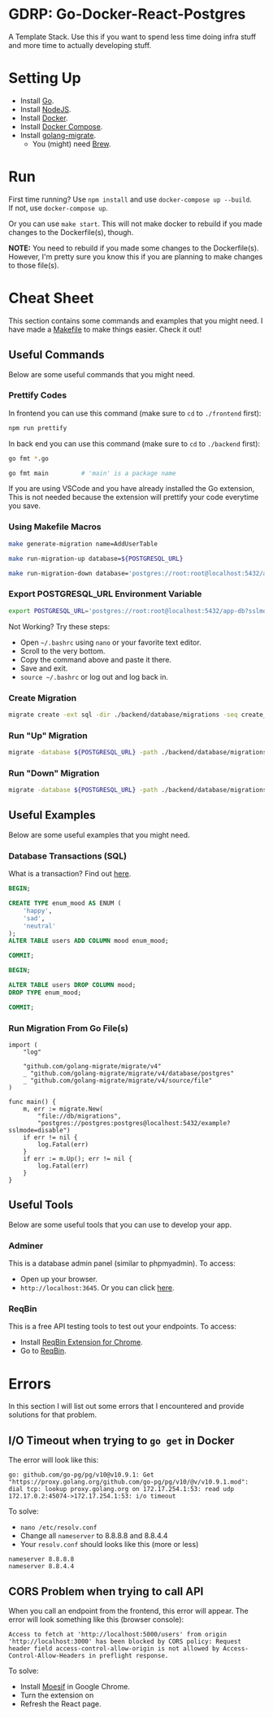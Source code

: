 # GDRP: Go-Docker-React-Postgres
A Template Stack. Use this if you want to spend less time doing infra stuff and more time to actually developing stuff.

# Setting Up
- Install [Go](https://golang.org/doc/install).
- Install [NodeJS](https://nodejs.org/en/download/).
- Install [Docker](https://docs.docker.com/get-docker/).
- Install [Docker Compose](https://docs.docker.com/compose/install/).
- Install [golang-migrate](https://github.com/golang-migrate/migrate).
    - You (might) need [Brew](https://brew.sh/).

# Run
First time running? Use `npm install` and use `docker-compose up --build`.\
If not, use `docker-compose up`.

Or you can use `make start`. This will not make docker to rebuild if you made changes to the Dockerfile(s), though.

**NOTE:** You need to rebuild if you made some changes to the Dockerfile(s). However, I'm pretty sure you know this if you are planning to make changes to those file(s).

# Cheat Sheet
This section contains some commands and examples that you might need. I have made a [Makefile](https://github.com/acailuv/GDRP/blob/main/Makefile) to make things easier. Check it out!

## Useful Commands
Below are some useful commands that you might need.

### Prettify Codes
In frontend you can use this command (make sure to `cd` to `./frontend` first):
```bash
npm run prettify
```
In back end you can use this command (make sure to `cd` to `./backend` first):
```bash
go fmt *.go
```
```bash
go fmt main         # 'main' is a package name
```
If you are using VSCode and you have already installed the Go extension, This is not needed because the extension will prettify your code everytime you save.

### Using Makefile Macros
```bash
make generate-migration name=AddUserTable
```
```bash
make run-migration-up database=${POSTGRESQL_URL}
```
```bash
make run-migration-down database='postgres://root:root@localhost:5432/app-db?sslmode=disable'
```

### Export POSTGRESQL_URL Environment Variable
```bash
export POSTGRESQL_URL='postgres://root:root@localhost:5432/app-db?sslmode=disable'
```
Not Working? Try these steps:
- Open `~/.bashrc` using `nano` or your favorite text editor.
- Scroll to the very bottom.
- Copy the command above and paste it there.
- Save and exit.
- `source ~/.bashrc` or log out and log back in.

### Create Migration
```bash
migrate create -ext sql -dir ./backend/database/migrations -seq create_users_table
```

### Run "Up" Migration
```bash
migrate -database ${POSTGRESQL_URL} -path ./backend/database/migrations up
```

### Run "Down" Migration
```bash
migrate -database ${POSTGRESQL_URL} -path ./backend/database/migrations down
```

## Useful Examples
Below are some useful examples that you might need.

### Database Transactions (SQL)
What is a transaction? Find out [here](https://specialties.bayt.com/en/specialties/q/222277/what-is-the-difference-between-transaction-and-query/).
```sql
BEGIN;

CREATE TYPE enum_mood AS ENUM (
	'happy',
	'sad',
	'neutral'
);
ALTER TABLE users ADD COLUMN mood enum_mood;

COMMIT;
```
```sql
BEGIN;

ALTER TABLE users DROP COLUMN mood;
DROP TYPE enum_mood;

COMMIT;
```

### Run Migration From Go File(s)
```golang
import (
	"log"

	"github.com/golang-migrate/migrate/v4"
	_ "github.com/golang-migrate/migrate/v4/database/postgres"
	_ "github.com/golang-migrate/migrate/v4/source/file"
)

func main() {
	m, err := migrate.New(
		"file://db/migrations",
		"postgres://postgres:postgres@localhost:5432/example?sslmode=disable")
	if err != nil {
		log.Fatal(err)
	}
	if err := m.Up(); err != nil {
		log.Fatal(err)
	}
}
```

## Useful Tools
Below are some useful tools that you can use to develop your app.

### Adminer
This is a database admin panel (similar to phpmyadmin). To access:
- Open up your browser.
- `http://localhost:3645`. Or you can click [here](http://localhost:3645).

### ReqBin
This is a free API testing tools to test out your endpoints. To access:
- Install [ReqBin Extension for Chrome](https://chrome.google.com/webstore/detail/reqbin-http-client/gmmkjpcadciiokjpikmkkmapphbmdjok).
- Go to [ReqBin](https://reqbin.com/).

# Errors
In this section I will list out some errors that I encountered and provide solutions for that problem.

## I/O Timeout when trying to `go get` in Docker
The error will look like this:
```
go: github.com/go-pg/pg/v10@v10.9.1: Get "https://proxy.golang.org/github.com/go-pg/pg/v10/@v/v10.9.1.mod": dial tcp: lookup proxy.golang.org on 172.17.254.1:53: read udp 172.17.0.2:45074->172.17.254.1:53: i/o timeout
```
To solve:
- `nano /etc/resolv.conf`
- Change all `nameserver` to 8.8.8.8 and 8.8.4.4
- Your `resolv.conf` should looks like this (more or less)
```
nameserver 8.8.8.8
nameserver 8.8.4.4
```

## CORS Problem when trying to call API
When you call an endpoint from the frontend, this error will appear. The error will look something like this (browser console):
```
Access to fetch at 'http://localhost:5000/users' from origin 'http://localhost:3000' has been blocked by CORS policy: Request header field access-control-allow-origin is not allowed by Access-Control-Allow-Headers in preflight response.
```
To solve:
- Install [Moesif](https://chrome.google.com/webstore/detail/moesif-origin-cors-change/digfbfaphojjndkpccljibejjbppifbc) in Google Chrome.
- Turn the extension on
- Refresh the React page.